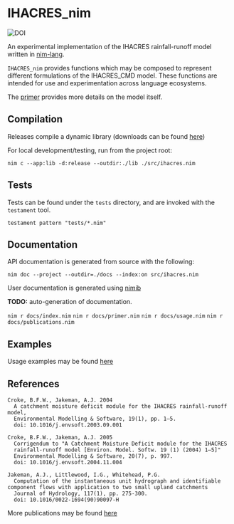 # IHACRES_nim

![DOI](https://zenodo.org/badge/280612089.svg)

An experimental implementation of the IHACRES rainfall-runoff model written in 
[nim-lang](https://nim-lang.org/).

`IHACRES_nim` provides functions which may be composed to represent different formulations of the IHACRES_CMD model. These functions are intended for use and experimentation across language ecosystems.

The [primer]([primer.md](https://connectedsystems.github.io/ihacres_nim/primer.html)) provides more details on the model itself.


## Compilation

Releases compile a dynamic library (downloads can be found [here](https://github.com/ConnectedSystems/ihacres_nim/releases))

For local development/testing, run from the project root:

`nim c --app:lib -d:release --outdir:./lib ./src/ihacres.nim`


## Tests

Tests can be found under the `tests` directory, and are invoked with the `testament` tool.

`testament pattern "tests/*.nim"`


## Documentation

API documentation is generated from source with the following:

`nim doc --project --outdir=./docs --index:on src/ihacres.nim`


User documentation is generated using [nimib](https://github.com/pietroppeter/nimib)

**TODO:** auto-generation of documentation.

`nim r docs/index.nim`
`nim r docs/primer.nim`
`nim r docs/usage.nim`
`nim r docs/publications.nim`


## Examples

Usage examples may be found [here](https://connectedsystems.github.io/ihacres_nim/usage.html)



References
----------
    Croke, B.F.W., Jakeman, A.J. 2004
      A catchment moisture deficit module for the IHACRES rainfall-runoff model, 
      Environmental Modelling & Software, 19(1), pp. 1–5. 
      doi: 10.1016/j.envsoft.2003.09.001

    Croke, B.F.W., Jakeman, A.J. 2005
      Corrigendum to "A Catchment Moisture Deficit module for the IHACRES 
      rainfall-runoff model [Environ. Model. Softw. 19 (1) (2004) 1–5]"
      Environmental Modelling & Software, 20(7), p. 997.
      doi: 10.1016/j.envsoft.2004.11.004

    Jakeman, A.J., Littlewood, I.G., Whitehead, P.G.
      Computation of the instantaneous unit hydrograph and identifiable component flows with application to two small upland catchments
      Journal of Hydrology, 117(1), pp. 275-300.
      doi: 10.1016/0022-1694(90)90097-H

More publications may be found [here](https://connectedsystems.github.io/ihacres_nim/publications.html)